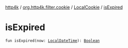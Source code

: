 [http4k](../../index.md) / [org.http4k.filter.cookie](../index.md) / [LocalCookie](index.md) / [isExpired](./is-expired.md)

# isExpired

`fun isExpired(now: `[`LocalDateTime`](https://docs.oracle.com/javase/9/docs/api/java/time/LocalDateTime.html)`): `[`Boolean`](https://kotlinlang.org/api/latest/jvm/stdlib/kotlin/-boolean/index.html)